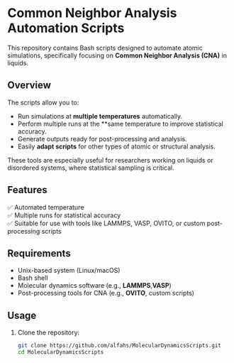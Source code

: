 # Common Neighbor Analysis Automation Scripts

This repository contains Bash scripts designed to automate atomic simulations, specifically focusing on **Common Neighbor Analysis (CNA)** in liquids.

## Overview

The scripts allow you to:

- Run simulations at **multiple temperatures** automatically.
- Perform multiple runs at the **same temperature to improve statistical accuracy.
- Generate outputs ready for post-processing and analysis.
- Easily **adapt scripts** for other types of atomic or structural analysis.

These tools are especially useful for researchers working on liquids or disordered systems, where statistical sampling is critical.

## Features

✅ Automated temperature  
✅ Multiple runs for statistical accuracy  
✅ Suitable for use with tools like LAMMPS, VASP, OVITO, or custom post-processing scripts

## Requirements

- Unix-based system (Linux/macOS)
- Bash shell
- Molecular dynamics software (e.g., **LAMMPS**,**VASP**)  
- Post-processing tools for CNA (e.g., **OVITO**, custom scripts)

## Usage

1. Clone the repository:

   ```bash
   git clone https://github.com/alfahs/MolecularDynamicsScripts.git
   cd MolecularDynamicsScripts
